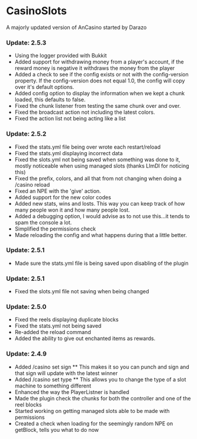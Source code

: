 # CasinoSlots #

A majorly updated version of AnCasino started by Darazo

### Update: 2.5.3 ###
* Using the logger provided with Bukkit
* Added support for withdrawing money from a player's account, if the reward money is negative it withdraws the money from the player
* Added a check to see if the config exists or not with the config-version property. If the config-version does not equal 1.0, the config will copy over it's default options.
* Added config option to display the information when we kept a chunk loaded, this defaults to false.
* Fixed the chunk listener from testing the same chunk over and over.
* Fixed the broadcast action not including the latest colors.
* Fixed the action list not being acting like a list

### Update: 2.5.2 ###
* Fixed the stats.yml file being over wrote each restart/reload
* Fixed the stats.yml displaying incorrect data
* Fixed the slots.yml not being saved when something was done to it, mostly noticeable when using managed slots (thanks LlmDl for noticing this)
* Fixed the prefix, colors, and all that from not changing when doing a /casino reload
* Fixed an NPE with the 'give' action.
* Added support for the new color codes
* Added new stats, wins and losts. This way you can keep track of how many people won it and how many people lost.
* Added a debugging option, I would advise as to not use this...it tends to spam the console a lot.
* Simplified the permissions check
* Made reloading the config and what happens during that a little better.

### Update: 2.5.1 ###
* Made sure the stats.yml file is being saved upon disabling of the plugin

### Update: 2.5.1 ###
* Fixed the slots.yml file not saving when being changed

### Update: 2.5.0 ###
* Fixed the reels displaying duplicate blocks
* Fixed the stats.yml not being saved
* Re-added the reload command
* Added the ability to give out enchanted items as rewards.

### Update: 2.4.9 ###
* Added /casino set sign <slot>
** This makes it so  you can punch and sign and that sign will update with the latest winner
* Added /casino set type <slotname> <type>
** This allows you to change the type of a slot machine to something different
* Enhanced the way the PlayerListner is handled
* Made the plugin check the chunks for both the controller and one of the reel blocks
* Started working on getting managed slots able to be made with permissions
* Created a check when loading for the seemingly random NPE on getBlock, tells you what to do now